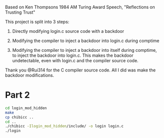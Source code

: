 Based on Ken Thompsons 1984 AM Turing Award Speech, "Reflections on Trusting Trust"  

This project is split into 3 steps:
1. Directly modifying login.c source code with a backdoor
2. Modifying the compiler to inject a backdoor into login.c during comptime

3. Modifying the compiler to inject a backdoor into itself during comptime, to inject the backdoor into login.c. This makes the backdoor undetectable, even with login.c and the compiler source code. 

Thank you @Rui314 for the C compiler source code. All I did was make the backdoor modifications. 

# Part 2 
```bash
cd login_mod_hidden
make
cp chibicc ..
cd ..
./chibicc -Ilogin_mod_hidden/include/ -o login login.c
./login
```
